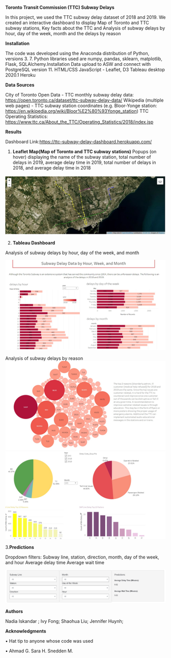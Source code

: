 

**Toronto Transit Commission (TTC) Subway Delays**

In this project, we used the TTC subway delay dataset of 2018 and 2019. We created an interactive dashboard to display Map of Toronto and TTC subway stations, Key facts about the TTC and Analysis of subway delays by hour, day of the week, month and the delays by reason

**Installation**

The code was developed using the Anaconda distribution of Python, versions 3. 7. Python libraries used are numpy, pandas, sklearn, matplotlib, Flask, SQLAlchemy.Installation
Data upload to ASW and connect with PostgreSQL version 11.
HTML/CSS
JavaScript - Leaflet, D3
Tableau desktop 2020.1 
Heroku

**Data Sources**

City of Toronto Open Data - TTC monthly subway delay data: https://open.toronto.ca/dataset/ttc-subway-delay-data/
Wikipedia (multiple web pages) - TTC subway station coordinates (e.g. Bloor-Yonge station: https://en.wikipedia.org/wiki/Bloor%E2%80%93Yonge_station)
TTC Operating Statistics: https://www.ttc.ca/About_the_TTC/Operating_Statistics/2018/index.jsp


**Results**

Dashboard Link:https://ttc-subway-delay-dashboard.herokuapp.com/

1. **Leaflet Map(Map of Toronto and TTC subway stations)**
Popups (on hover) displaying the name of the subway station, total number of delays in 2019, average delay time in 2019, total number of delays in 2018, and average delay time in 2018

![map.jpg](Images/map.jpg)

2. **Tableau Dashboard**

Analysis of subway delays by hour, day of the week, and month

![delaybytime.jpg](Images/delaybytime.jpg)

Analysis of subway delays by reason
![reason1.jpg](Images/reason1.jpg)
![reason2.jpg](Images/reason2.jpg)

3.**Predictions**

Dropdown filters: Subway line, station, direction, month, day of the week, and hour
Average delay time
Average wait time

![prediction.jpg](Images/prediction.jpg)

**Authors**

Nadia Iskandar ; 
Ivy Fong;
Shaohua Liu;
Jennifer Huynh;

**Acknowledgments**

•	Hat tip to anyone whose code was used

•	Ahmad G. Sara H. Snedden M.

